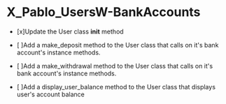 # X_Pablo_UsersW-BankAccounts

- [x]Update the User class __init__ method

- [ ]Add a make_deposit method to the User class that calls on it's bank account's instance methods.

- [ ]Add a make_withdrawal method to the User class that calls on it's bank account's instance methods.

- [ ]Add a display_user_balance method to the User class that displays user's account balance